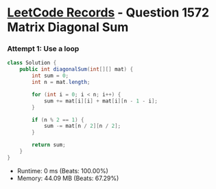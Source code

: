 # [LeetCode Records](../../README.md) - Question 1572 Matrix Diagonal Sum

### Attempt 1: Use a loop
```java
class Solution {
    public int diagonalSum(int[][] mat) {
        int sum = 0;
        int n = mat.length;

        for (int i = 0; i < n; i++) {
            sum += mat[i][i] + mat[i][n - 1 - i];
        }

        if (n % 2 == 1) {
            sum -= mat[n / 2][n / 2];
        }

        return sum;
    }
}
```
- Runtime: 0 ms (Beats: 100.00%)
- Memory: 44.09 MB (Beats: 67.29%)

<br>
